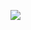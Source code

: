 <!--
### Hi there 👋

- 🌱 I’m currently a Ph.D. student at CUHK-MMLab.
- 📫 Reach me at [my homepage](https://geyixiao.com/).
-->

![](https://github-readme-stats.vercel.app/api?username=yxgeee&show_icons=true&count_private=true&hide=prs&theme=default_repocard)

<!--
**yxgeee/yxgeee** is a ✨ _special_ ✨ repository because its `README.md` (this file) appears on your GitHub profile.

Here are some ideas to get you started:

- 🔭 I’m currently working on ...
- 🌱 I’m currently learning ...
- 👯 I’m looking to collaborate on ...
- 🤔 I’m looking for help with ...
- 💬 Ask me about ...
- 📫 How to reach me: ...
- 😄 Pronouns: ...
- ⚡ Fun fact: ...
-->
